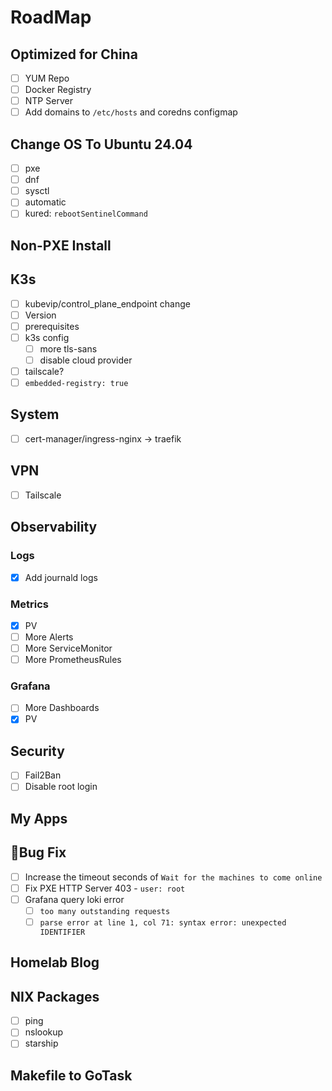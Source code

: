 # RoadMap

## Optimized for China

- [ ] YUM Repo
- [ ] Docker Registry
- [ ] NTP Server
- [ ] Add domains to `/etc/hosts` and coredns configmap

## Change OS To Ubuntu 24.04

- [ ] pxe
- [ ] dnf
- [ ] sysctl
- [ ] automatic
- [ ] kured: `rebootSentinelCommand`

## Non-PXE Install

## K3s

- [ ] kubevip/control_plane_endpoint change
- [ ] Version
- [ ] prerequisites
- [ ] k3s config
    - [ ] more tls-sans
    - [ ] disable cloud provider
- [ ] tailscale?
- [ ] `embedded-registry: true`

## System

- [ ] cert-manager/ingress-nginx -> traefik

## VPN

- [ ] Tailscale

## Observability

### Logs

- [x] Add journald logs

### Metrics

- [x] PV
- [ ] More Alerts
- [ ] More ServiceMonitor
- [ ] More PrometheusRules

### Grafana

- [ ] More Dashboards
- [x] PV

## Security

- [ ] Fail2Ban
- [ ] Disable root login

## My Apps

## 🐛Bug Fix

- [ ] Increase the timeout seconds of `Wait for the machines to come online`
- [ ] Fix PXE HTTP Server 403 - `user: root`
- [ ] Grafana query loki error
    - [ ] `too many outstanding requests`
    - [ ] `parse error at line 1, col 71: syntax error: unexpected IDENTIFIER`

## Homelab Blog

## NIX Packages

- [ ] ping
- [ ] nslookup
- [ ] starship

## Makefile to GoTask
